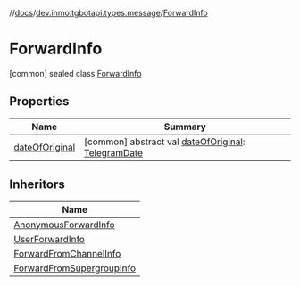 //[docs](../../../index.md)/[dev.inmo.tgbotapi.types.message](../index.md)/[ForwardInfo](index.md)



# ForwardInfo  
 [common] sealed class [ForwardInfo](index.md)   


## Properties  
  
|  Name |  Summary | 
|---|---|
| <a name="dev.inmo.tgbotapi.types.message/ForwardInfo/dateOfOriginal/#/PointingToDeclaration/"></a>[dateOfOriginal](date-of-original.md)| <a name="dev.inmo.tgbotapi.types.message/ForwardInfo/dateOfOriginal/#/PointingToDeclaration/"></a> [common] abstract val [dateOfOriginal](date-of-original.md): [TelegramDate](../../dev.inmo.tgbotapi.types/-telegram-date/index.md)   <br>|


## Inheritors  
  
|  Name | 
|---|
| <a name="dev.inmo.tgbotapi.types.message/AnonymousForwardInfo///PointingToDeclaration/"></a>[AnonymousForwardInfo](../-anonymous-forward-info/index.md)|
| <a name="dev.inmo.tgbotapi.types.message/UserForwardInfo///PointingToDeclaration/"></a>[UserForwardInfo](../-user-forward-info/index.md)|
| <a name="dev.inmo.tgbotapi.types.message/ForwardFromChannelInfo///PointingToDeclaration/"></a>[ForwardFromChannelInfo](../-forward-from-channel-info/index.md)|
| <a name="dev.inmo.tgbotapi.types.message/ForwardFromSupergroupInfo///PointingToDeclaration/"></a>[ForwardFromSupergroupInfo](../-forward-from-supergroup-info/index.md)|

